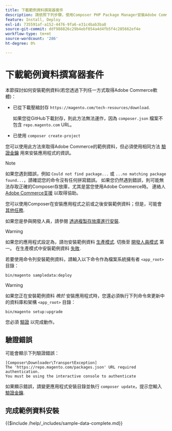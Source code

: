 ```yaml
---
title: 下載範例資料撰寫器套件
description: 請依照下列步驟，使用Composer PHP Package Manager安裝Adobe Commerce範例資料。
feature: Install, Deploy
exl-id: 735591af-a152-4476-9fa6-e31c4bab3ba8
source-git-commit: ddf988826c29b4ebf054a4d4fb5f4c285662ef4e
workflow-type: tm+mt
source-wordcount: '286'
ht-degree: 0%

---
```


# 下載範例資料撰寫器套件

本節探討如何安裝範例資料(若您透過下列任一方式取得Adobe Commerce軟體)：

* 已從下載壓縮封存 `https://magento.com/tech-resources/download`.

  如果您從GitHub下載封存，則此方法無法運作，因為 `composer.json` 檔案不包含 `repo.magento.com` URL。

* 已使用 `composer create-project`

您可以使用此方法來取得Adobe Commerce的範例資料，但必須使用相同方法 [驗證金鑰](../prerequisites/authentication-keys.md) 用來安裝應用程式的資訊。

>[!NOTE]
>
>如果您遇到錯誤，例如 `Could not find package...` 或 `...no matching package found...`，請確認您的命令沒有任何拼寫錯誤。 如果您仍然遇到錯誤，則可能無法存取正確的Composer存放庫，尤其是當您使用Adobe Commerce時。 連絡人 [Adobe Commerce支援](https://support.magento.com/hc/en-us) 以取得協助。

您可以使用Composer在安裝應用程式之前或之後安裝範例資料；但是，可能會 [其他任務](remove-or-update.md).

如果您是參與開發人員，請參閱 [透過複製存放庫進行安裝](git-repositories.md).

>[!WARNING]
>
>如果您的應用程式設定為，請勿安裝範例資料 [生產模式](../../configuration/bootstrap/application-modes.md#production-mode). 切換至 [開發人員模式](../../configuration/bootstrap/application-modes.md#developer-mode) 第一。 在生產模式中安裝範例資料 [失敗](https://support.magento.com/hc/en-us/articles/360033824571#symptom-production-mode-trouble-samp-prod-).

若要使用命令列安裝範例資料，請輸入以下命令作為檔案系統擁有者 `<app_root>` 目錄：

```bash
bin/magento sampledata:deploy
```

>[!WARNING]
>
>如果您正在安裝範例資料 _晚於_ 安裝應用程式時，您還必須執行下列命令來更新中的資料庫和架構 `<app_root>` 目錄：

```bash
bin/magento setup:upgrade
```

您必須 [驗證](../prerequisites/authentication-keys.md) 以完成動作。

## 驗證錯誤

可能會顯示下列驗證錯誤：

```terminal
[Composer\Downloader\TransportException]
The 'https://repo.magento.com/packages.json' URL required authentication.
You must be using the interactive console to authenticate
```

如果顯示錯誤，請變更應用程式安裝目錄並執行 `composer update`，提示您輸入 [驗證金鑰](../prerequisites/authentication-keys.md).

## 完成範例資料安裝

{{$include /help/_includes/sample-data-complete.md}}

